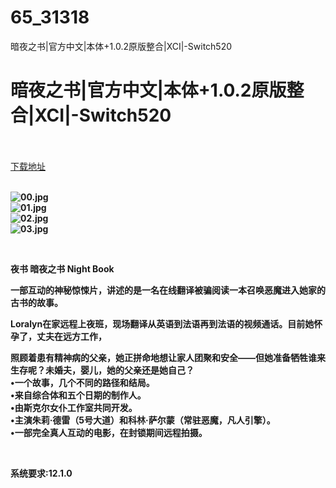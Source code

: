 # 65_31318
暗夜之书|官方中文|本体+1.0.2原版整合|XCI|-Switch520
# 暗夜之书|官方中文|本体+1.0.2原版整合|XCI|-Switch520
 <br/></br>
[下载地址](https://www.switch520.cc/article/31318 "下载地址")
<br/></br>

<p><strong><img title="00.jpg" src="https://www.switch520.cc/muke_img/2022_05_16_1ef177b20365d.jpg" alt="00.jpg"></strong><br>
<strong><img title="01.jpg" src="https://www.switch520.cc/muke_img/2022_05_16_aa41e42decba9.jpg" alt="01.jpg"></strong><br>
<strong><img title="02.jpg" src="https://www.switch520.cc/muke_img/2022_05_16_28da56275623b.jpg" alt="02.jpg"></strong><br>
<strong><img title="03.jpg" src="https://www.switch520.cc/muke_img/2022_05_16_b4f84bfa3ea4b.jpg" alt="03.jpg">&nbsp;</strong></p>
<p>&nbsp;</p>
<p><strong>夜书 暗夜之书 Night Book</strong></p>
<p><strong>一部互动的神秘惊悚片，讲述的是一名在线翻译被骗阅读一本召唤恶魔进入她家的古书的故事。</strong></p>
<p><strong>Loralyn在家远程上夜班，现场翻译从英语到法语再到法语的视频通话。目前她怀孕了，丈夫在远方工作，</strong></p>
<p><strong>照顾着患有精神病的父亲，她正拼命地想让家人团聚和安全——但她准备牺牲谁来生存呢？未婚夫，婴儿，她的父亲还是她自己？</strong><br>
<strong>•一个故事，几个不同的路径和结局。</strong><br>
<strong>•来自综合体和五个日期的制作人。</strong><br>
<strong>•由斯克尔女仆工作室共同开发。</strong><br>
<strong>•主演朱莉·德雷（5号大道）和科林·萨尔蒙（常驻恶魔，凡人引擎）。</strong><br>
<strong>•一部完全真人互动的电影，在封锁期间远程拍摄。</strong></p>
<p>&nbsp;</p>
<p><strong>系统要求:12.1.0</strong></p>



